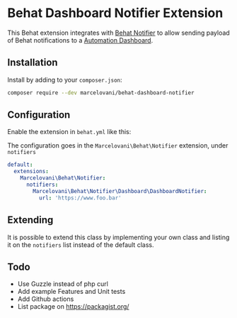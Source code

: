 Behat Dashboard Notifier Extension
=========================
This Behat extension integrates with [Behat Notifier](https://github.com/marcelovani/behat-notifier)
to allow sending payload of Behat notifications to a [Automation Dashboard](https://github.com/marcelovani/behat-automation-dashboard).

Installation
------------

Install by adding to your `composer.json`:

```bash
composer require --dev marcelovani/behat-dashboard-notifier
```

Configuration
-------------

Enable the extension in `behat.yml` like this:

The configuration goes in the `Marcelovani\Behat\Notifier` extension, under `notifiers`

```yml
default:
  extensions:
    Marcelovani\Behat\Notifier:
      notifiers:
        Marcelovani\Behat\Notifier\Dashboard\DashboardNotifier:
          url: 'https://www.foo.bar'

```

Extending
-------------

It is possible to extend this class by implementing your own class and listing it
on the `notifiers` list instead of the default class.

Todo
-------------
- Use Guzzle instead of php curl
- Add example Features and Unit tests
- Add Github actions
- List package on https://packagist.org/
